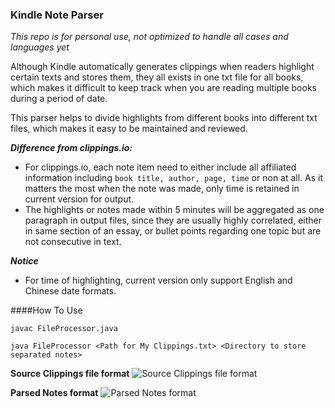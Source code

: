 ### Kindle Note Parser
*This repo is for personal use, not optimized to handle all cases and languages yet*

Although Kindle automatically generates clippings when readers highlight certain texts and stores them, they all 
exists in one txt file for all books, which makes it difficult to keep track when you are reading multiple books 
during a period of date.

This parser helps to divide highlights from different books into different txt files, which makes it easy to be 
maintained and reviewed.


***Difference from clippings.io:***
- For clippings.io, each note item need to either include all affiliated information including
 `book title, author, page, time` or non at all. As it matters the most when the note was made, only time is retained 
 in current version for output.
- The highlights or notes made within 5 minutes will be aggregated as one paragraph in output files, since they are 
usually highly correlated, either in same section of an essay, or bullet points regarding one topic but are not 
consecutive in text.


***Notice***
- For time of highlighting, current version only support English and Chinese date formats.

####How To Use

`javac FileProcessor.java`

`java FileProcessor <Path for My Clippings.txt> <Directory to store separated notes>`

**Source Clippings file format**
![Source Clippings file format](https://github.com/cadywsq/Kindle-Note-Parser.git/master/src/pics/Before.png)

**Parsed Notes format**
![Parsed Notes format](https://github.com/cadywsq/Kindle-Note-Parser.git/master/src/pics/After.png)